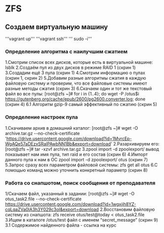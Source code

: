 # ZFS
## Создаем виртуальную машину
'''vagrant up'''
'''vagrant ssh'''
''' sudo -i'''
### Определение алгоритма с наилучшим сжатием
1.Смотрим список всех дисков, которые есть в виртуальной машине: lsblk
2.Создаём пул из двух дисков в режиме RAID 1 (скрин 1)
3.Создадим ещё 3 пула (скрин 1)
4.Смотрим информацию о пулах (скрин 1, скрин 2)
5.Добавим разные алгоритмы сжатия в каждую файловую систему и проверим, что все файловые системы имеют разные методы сжатия (скрин 3)
6.Скачаем один и тот же текстовый файл во все пулы: 
[root@zfs ~]# for i in {1..4}; do wget -P /otus$i https://gutenberg.org/cache/epub/2600/pg2600.converter.log; done  (скрин 4)
    6.1 Алгоритм gzip-9 самый эффективный по сжатию (скрин 5)
### Определение настроек пула
1.Скачиваем архив в домашний каталог: 
[root@zfs ~]# wget -O archive.tar.gz --no-check-certificate 'https://drive.usercontent.google.com/download?id=1MvrcEp-WgAQe57aDEzxSRalPAwbNN1Bb&export=download' 
2.Разархивируем его: [root@zfs ~]# tar -xzvf archive.tar.gz
3.zpool import -d zpoolexport/ вывод показывает нам имя пула, тип raid и его состав (скрин 6)
4.Импорт данного пула к нам в ОС zpool import -d zpoolexport/ otus (скрин 7)
5.Запрос сразу всех параметром файловой системы: zfs get all otus
6.C помощью команд можно уточнить конкретный параметр (скрин 8)
### Работа со снапшотом, поиск сообщения от преподавателя
1/Скачаем файл, указанный в задании:
[root@zfs ~]# wget -O otus_task2.file --no-check-certificate https://drive.usercontent.google.com/download?id=1wgxjih8YZ-cqLqaZVa0lA3h3Y029c3oI&export=download
2.Восстановим файловую систему из снапшота:
zfs receive otus/test@today < otus_task2.file
3.Ищем в каталоге /otus/test файл с именем “secret_message” (скрин 9)
 3.1 Содержимое найденного файла - ссылка на курс



